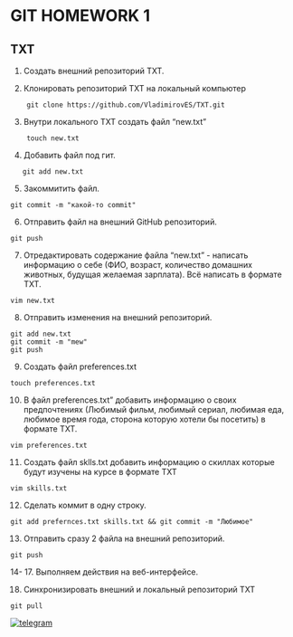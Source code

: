 # GIT HOMEWORK 1
## TXT

1. Создать внешний репозиторий TXT.

2. Клонировать репозиторий TXT на локальный компьютер
```
    git clone https://github.com/VladimirovES/TXT.git
```
3. Внутри локального TXT создать файл “new.txt”

```
    touch new.txt
```
 4. Добавить файл под гит.
 ```
    git add new.txt
```
5. Закоммитить файл.
```
git commit -m "какой-то commit"
```
6. Отправить файл на внешний GitHub репозиторий.
```
git push
```
7. Отредактировать содержание файла “new.txt” - написать информацию о себе (ФИО, возраст, количество домашних животных, будущая желаемая зарплата). Всё написать в формате TXT.
```
vim new.txt
```
8. Отправить изменения на внешний репозиторий.
```
git add new.txt
git commit -m "mew"
git push
```
9. Создать файл preferences.txt
```
touch preferences.txt
```
10. В файл preferences.txt” добавить информацию о своих предпочтениях (Любимый фильм, любимый сериал, любимая еда, любимое время года, сторона которую хотели бы посетить) в формате TXT.
```
vim preferences.txt
```
11. Создать файл sklls.txt добавить информацию о скиллах которые будут изучены на курсе в формате TXT
```
vim skills.txt
```
12. Сделать коммит в одну строку.
```
git add prefernces.txt skills.txt && git commit -m "Любимое"
```
13. Отправить сразу 2 файла на внешний репозиторий.
```
git push
```
  14- 17. Выполняем действия на веб-интерфейсе.

18. Синхронизировать внешний и локальный репозиторий TXT
```
git pull
```
[![telegram](https://i.ibb.co/XFK2SnN/Hello.png)](https://t.me/vladimirov_ES)
